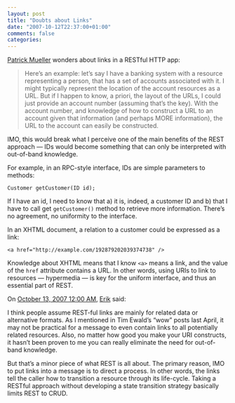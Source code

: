 ```yaml
---
layout: post
title: "Doubts about Links"
date: "2007-10-12T22:37:00+01:00"
comments: false
categories: 
---
```


<p><a href="http://www-128.ibm.com/developerworks/blogs/page/pmuellr?entry=on_links">Patrick Mueller</a> wonders about links in a RESTful HTTP app:</p>

<blockquote>
<p>Here&#8217;s an example: let&#8217;s say I have a banking system with a resource representing a person, that has a set of accounts associated with it. I might typically represent the location of the account resources as a URL. But if I happen to know, a priori, the layout of the URLs, I could just provide an account number (assuming that&#8217;s the key). With the account number, and knowledge of how to construct a URL to an account given that information (and perhaps MORE information), the URL to the account can easily be constructed.</p>
</blockquote>

<p>IMO, this would break what I perceive one of the main benefits of the REST approach &#8212; IDs would become something that can only be interpreted with out-of-band knowledge.</p>

<p>For example, in an RPC-style interface, IDs are simple parameters to methods:</p>

<pre><code>Customer getCustomer(ID id);
</code></pre>

<p>If I have an id, I need to know that a) it is, indeed, a customer ID and b) that I have to call get <code>getCustomer()</code> method to retrieve more information. There&#8217;s no agreement, no uniformity to the interface.</p>

<p>In an XHTML document, a relation to a customer could be expressed as a link:</p>

<pre><code>&lt;a href="http://example.com/192879202039374738" /&gt;
</code></pre>

<p>Knowledge about XHTML means that I know <code>&lt;a&gt;</code> means a link, and the value of the <code>href</code> attribute contains a URL. In other words, using URIs to link to resources &#8212; hypermedia &#8212; is key for the uniform interface, and thus an essential part of REST.</p>

<section class="comments">



<div class="comment" id="comment-1482">
On <a href="#comment-1482" title="Permalink to this comment">October 13, 2007 12:00 AM</a>, <a href="http://appside.blogspot.com" title="http://appside.blogspot.com" rel="nofollow">Erik</a>
said:
<p>I think people assume REST-ful links are mainly for related data or alternative formats.  As I mentioned in Tim Ewald&#8217;s &#8220;wow&#8221; posts last April, it may not be practical for a message to even contain links to all potentially related resources.  Also, no matter how good you make your URI constructs, it hasn&#8217;t been proven to me you can really eliminate the need for out-of-band knowledge.</p>

<p>But that&#8217;s a minor piece of what REST is all about.  The primary reason, IMO to put links into a message is to direct a process.  In other words, the links tell the caller how to transition a resource through its life-cycle.  Taking a RESTful approach without developing a state transition strategy basically limits REST to CRUD.</p>


</section>


